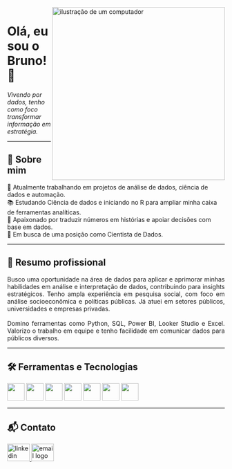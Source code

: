 <img src="https://www.sgcfinance.nl/wp-content/uploads/2020/04/SGC-Infographic-Elementen-Finance-Inhoud-1-min.png" alt="ilustração de um computador" width="400px" align="right">

<h1 align="left">Olá, eu sou o Bruno! 👋</h1>
<p align="left"><i>Vivendo por dados, tenho como foco transformar informação em estratégia.</i></p>

---

<h2>🧠 Sobre mim</h2>

<p align="left">
  💼 Atualmente trabalhando em projetos de análise de dados, ciência de dados e automação.<br>
  📚 Estudando Ciência de dados e iniciando no R para ampliar minha caixa de ferramentas analíticas.<br>
  🚀 Apaixonado por traduzir números em histórias e apoiar decisões com base em dados.<br>
  🎯 Em busca de uma posição como Cientista de Dados.
</p>

---

<h2>📄 Resumo profissional</h2>

<p align="justify">
  Busco uma oportunidade na área de dados para aplicar e aprimorar minhas habilidades em análise e interpretação de dados, contribuindo para insights estratégicos. Tenho ampla experiência em pesquisa social, com foco em análise socioeconômica e políticas públicas. Já atuei em setores públicos, universidades e empresas privadas.<br><br>
  Domino ferramentas como Python, SQL, Power BI, Looker Studio e Excel. Valorizo o trabalho em equipe e tenho facilidade em comunicar dados para públicos diversos.
</p>

---

<h2>🛠️ Ferramentas e Tecnologias</h2>

<div align="left">
  <img src="https://img.shields.io/badge/Python-3776AB?logo=python&logoColor=white&style=for-the-badge" height="40" />
  <img src="https://img.shields.io/badge/MySQL-4479A1?logo=mysql&logoColor=white&style=for-the-badge" height="40" />
  <img src="https://img.shields.io/badge/Jupyter-F37626?logo=jupyter&logoColor=black&style=for-the-badge" height="40" />
  <img src="https://img.shields.io/badge/Visual Studio Code-007ACC?logo=visualstudiocode&logoColor=white&style=for-the-badge" height="40" />
  <img src="https://img.shields.io/badge/pandas-150458?logo=pandas&logoColor=white&style=for-the-badge" height="40" />
  <img src="https://img.shields.io/badge/NumPy-013243?logo=numpy&logoColor=white&style=for-the-badge" height="40" />
  <img src="https://img.shields.io/badge/Selenium-43B02A?logo=selenium&logoColor=black&style=for-the-badge" height="40" />
</div>

<!--
---

<h2>📊 Projetos em destaque</h2>

<ul>
  <li><a href="#">Análise de Políticas Públicas</a> — Exploração de dados governamentais com Python e Power BI</li>
  <li><a href="#">Dashboard de Indicadores Socioeconômicos</a> — Visualizações criadas com Looker Studio</li>
</ul>
-->

---

<h2>📬 Contato</h2>

<div align="left">
  <a href="https://www.linkedin.com/in/bruno-guedes-f/" target="_blank">
    <img src="https://raw.githubusercontent.com/maurodesouza/profile-readme-generator/master/src/assets/icons/social/linkedin/default.svg" width="52" height="40" alt="linkedin logo" />
  </a>
  <a href="mailto:bguedesf@outlook.com" target="_blank">
    <img src="https://raw.githubusercontent.com/maurodesouza/profile-readme-generator/master/src/assets/icons/social/microsoft-outlook/default.svg" width="52" height="40" alt="email logo" />
  </a>
</div>
